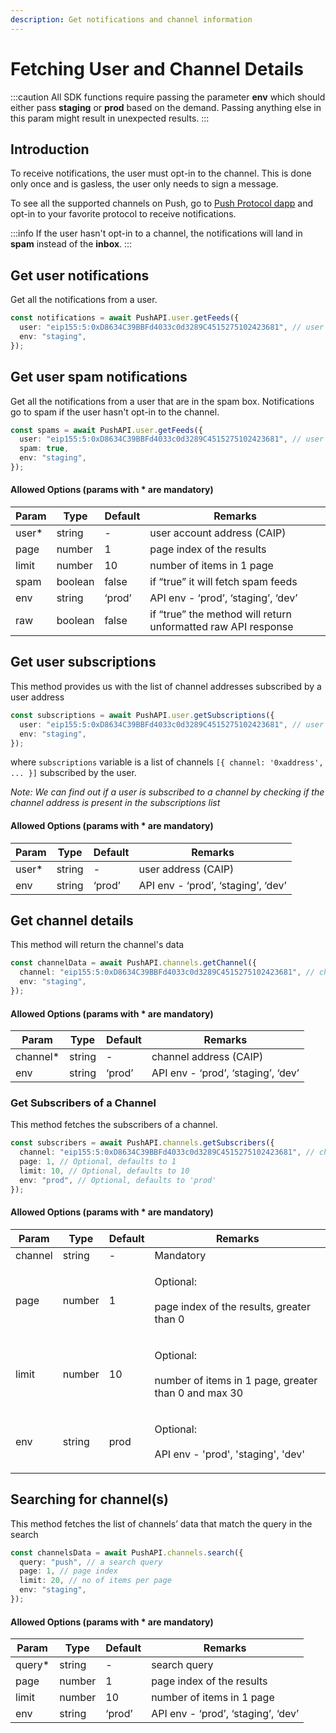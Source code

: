 ```yaml
---
description: Get notifications and channel information
---
```


# Fetching User and Channel Details

:::caution
All SDK functions require passing the parameter **env** which should either pass **staging** or **prod** based on the demand. Passing anything else in this param might result in unexpected results.
:::

## Introduction

To receive notifications, the user must opt-in to the channel. This is done only once and is gasless, the user only needs to sign a message.

To see all the supported channels on Push, go to [Push Protocol dapp](https://app.push.org/#/channels) and opt-in to your favorite protocol to receive notifications.

:::info
If the user hasn't opt-in to a channel, the notifications will land in **spam** instead of the **inbox**.
:::

## Get **user notifications**&#x20;

Get all the notifications from a user.

```typescript
const notifications = await PushAPI.user.getFeeds({
  user: "eip155:5:0xD8634C39BBFd4033c0d3289C4515275102423681", // user address in CAIP
  env: "staging",
});
```

## **Get user spam notifications**

Get all the notifications from a user that are in the spam box. Notifications go to spam if the user hasn't opt-in to the channel.

```typescript
const spams = await PushAPI.user.getFeeds({
  user: "eip155:5:0xD8634C39BBFd4033c0d3289C4515275102423681", // user address in CAIP
  spam: true,
  env: "staging",
});
```

#### Allowed Options (params with \* are mandatory)

| Param  | Type    | Default | Remarks                                                       |
| ------ | ------- | ------- | ------------------------------------------------------------- |
| user\* | string  | -       | user account address (CAIP)                                   |
| page   | number  | 1       | page index of the results                                     |
| limit  | number  | 10      | number of items in 1 page                                     |
| spam   | boolean | false   | if “true” it will fetch spam feeds                            |
| env    | string  | ‘prod’  | API env - ‘prod’, ‘staging’, ‘dev’                            |
| raw    | boolean | false   | if “true” the method will return unformatted raw API response |

## **Get user subscriptions**

This method provides us with the list of channel addresses subscribed by a user address

```typescript
const subscriptions = await PushAPI.user.getSubscriptions({
  user: "eip155:5:0xD8634C39BBFd4033c0d3289C4515275102423681", // user address in CAIP
  env: "staging",
});
```

where `subscriptions` variable is a list of channels `[{ channel: '0xaddress', ... }]` subscribed by the user.

_Note: We can find out if a user is subscribed to a channel by checking if the channel address is present in the subscriptions list_

#### Allowed Options (params with \* are mandatory)

| Param  | Type   | Default | Remarks                            |
| ------ | ------ | ------- | ---------------------------------- |
| user\* | string | -       | user address (CAIP)                |
| env    | string | ‘prod’  | API env - ‘prod’, ‘staging’, ‘dev’ |

## **Get channel details**

This method will return the channel's data

```typescript
const channelData = await PushAPI.channels.getChannel({
  channel: "eip155:5:0xD8634C39BBFd4033c0d3289C4515275102423681", // channel address in CAIP
  env: "staging",
});
```

#### Allowed Options (params with \* are mandatory)

| Param     | Type   | Default | Remarks                            |
| --------- | ------ | ------- | ---------------------------------- |
| channel\* | string | -       | channel address (CAIP)             |
| env       | string | ‘prod’  | API env - ‘prod’, ‘staging’, ‘dev’ |

### **Get Subscribers of a Channel**

This method fetches the subscribers of a channel.

```typescript
const subscribers = await PushAPI.channels.getSubscribers({
  channel: "eip155:5:0xD8634C39BBFd4033c0d3289C4515275102423681", // channel address in CAIP
  page: 1, // Optional, defaults to 1
  limit: 10, // Optional, defaults to 10
  env: "prod", // Optional, defaults to 'prod'
});
```

#### Allowed Options (params with \* are mandatory)

| Param   | Type   | Default | Remarks                                                                         |
| ------- | ------ | ------- | ------------------------------------------------------------------------------- |
| channel | string | -       | Mandatory                                                                       |
| page    | number | 1       | <p>Optional: <br/><br/>page index of the results, greater than 0</p>            |
| limit   | number | 10      | <p>Optional: <br/><br/>number of items in 1 page, greater than 0 and max 30</p> |
| env     | string | prod    | <p>Optional:<br/><br/>API env - 'prod', 'staging', 'dev'</p>                    |

## **Searching for channel(s)**

&#x20;This method fetches the list of channels’ data that match the query in the search

```typescript
const channelsData = await PushAPI.channels.search({
  query: "push", // a search query
  page: 1, // page index
  limit: 20, // no of items per page
  env: "staging",
});
```

#### Allowed Options (params with \* are mandatory)

| Param   | Type   | Default | Remarks                            |
| ------- | ------ | ------- | ---------------------------------- |
| query\* | string | -       | search query                       |
| page    | number | 1       | page index of the results          |
| limit   | number | 10      | number of items in 1 page          |
| env     | string | ‘prod’  | API env - ‘prod’, ‘staging’, ‘dev’ |
